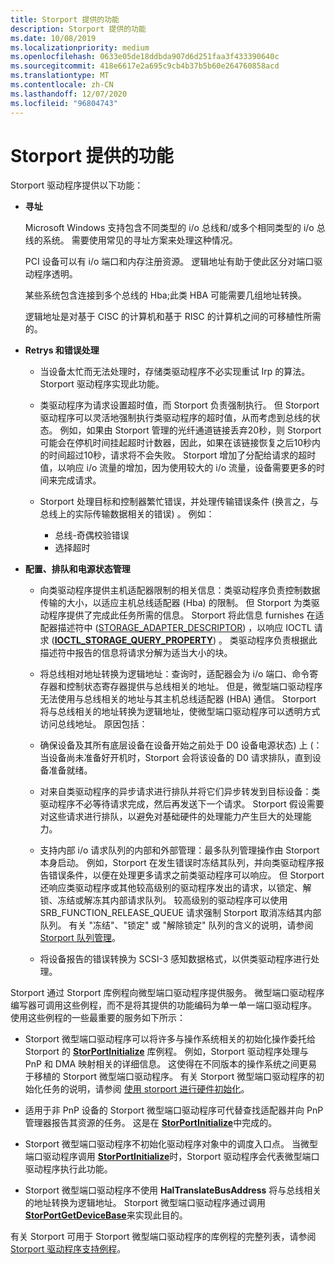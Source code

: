 ```yaml
---
title: Storport 提供的功能
description: Storport 提供的功能
ms.date: 10/08/2019
ms.localizationpriority: medium
ms.openlocfilehash: 0633e05de18ddbda907d6d251faa3f433390640c
ms.sourcegitcommit: 418e6617e2a695c9cb4b37b5b60e264760858acd
ms.translationtype: MT
ms.contentlocale: zh-CN
ms.lasthandoff: 12/07/2020
ms.locfileid: "96804743"
---
```

# <a name="capabilities-provided-by-storport"></a>Storport 提供的功能

Storport 驱动程序提供以下功能：

- **寻址**

  Microsoft Windows 支持包含不同类型的 i/o 总线和/或多个相同类型的 i/o 总线的系统。 需要使用常见的寻址方案来处理这种情况。

  PCI 设备可以有 i/o 端口和内存注册资源。 逻辑地址有助于使此区分对端口驱动程序透明。

  某些系统包含连接到多个总线的 Hba;此类 HBA 可能需要几组地址转换。

  逻辑地址是对基于 CISC 的计算机和基于 RISC 的计算机之间的可移植性所需的。

- **Retrys 和错误处理**

  - 当设备太忙而无法处理时，存储类驱动程序不必实现重试 Irp 的算法。 Storport 驱动程序实现此功能。

  - 类驱动程序为请求设置超时值，而 Storport 负责强制执行。 但 Storport 驱动程序可以灵活地强制执行类驱动程序的超时值，从而考虑到总线的状态。 例如，如果由 Storport 管理的光纤通道链接丢弃20秒，则 Storport 可能会在停机时间挂起超时计数器，因此，如果在该链接恢复之后10秒内的时间超过10秒，请求将不会失败。 Storport 增加了分配给请求的超时值，以响应 i/o 流量的增加，因为使用较大的 i/o 流量，设备需要更多的时间来完成请求。

  - Storport 处理目标和控制器繁忙错误，并处理传输错误条件 (换言之，与总线上的实际传输数据相关的错误) 。 例如：
    - 总线-奇偶校验错误
    - 选择超时

- **配置、排队和电源状态管理**

  - 向类驱动程序提供主机适配器限制的相关信息：类驱动程序负责控制数据传输的大小，以适应主机总线适配器 (Hba) 的限制。 但 Storport 为类驱动程序提供了完成此任务所需的信息。 Storport 将此信息 furnishes 在适配器描述符中 ([STORAGE_ADAPTER_DESCRIPTOR](/windows-hardware/drivers/ddi/ntddstor/ns-ntddstor-_storage_adapter_descriptor)) ，以响应 IOCTL 请求 ([**IOCTL_STORAGE_QUERY_PROPERTY**](/windows-hardware/drivers/ddi/ntddstor/ni-ntddstor-ioctl_storage_query_property)) 。 类驱动程序负责根据此描述符中报告的信息将请求分解为适当大小的块。

  - 将总线相对地址转换为逻辑地址：查询时，适配器会为 i/o 端口、命令寄存器和控制状态寄存器提供与总线相关的地址。 但是，微型端口驱动程序无法使用与总线相关的地址与其主机总线适配器 (HBA) 通信。 Storport 将与总线相关的地址转换为逻辑地址，使微型端口驱动程序可以透明方式访问总线地址。 原因包括：

  - 确保设备及其所有底层设备在设备开始之前处于 D0 设备电源状态) 上 (：当设备尚未准备好开机时，Storport 会将该设备的 D0 请求排队，直到设备准备就绪。

  - 对来自类驱动程序的异步请求进行排队并将它们异步转发到目标设备：类驱动程序不必等待请求完成，然后再发送下一个请求。 Storport 假设需要对这些请求进行排队，以避免对基础硬件的处理能力产生巨大的处理能力。

  - 支持内部 i/o 请求队列的内部和外部管理：最多队列管理操作由 Storport 本身启动。 例如，Storport 在发生错误时冻结其队列，并向类驱动程序报告错误条件，以便在处理更多请求之前类驱动程序可以响应。 但 Storport 还响应类驱动程序或其他较高级别的驱动程序发出的请求，以锁定、解锁、冻结或解冻其内部请求队列。 较高级别的驱动程序可以使用 SRB_FUNCTION_RELEASE_QUEUE 请求强制 Storport 取消冻结其内部队列。 有关 "冻结"、"锁定" 或 "解除锁定" 队列的含义的说明，请参阅 [Storport 队列管理](storport-queue-management.md)。

  - 将设备报告的错误转换为 SCSI-3 感知数据格式，以供类驱动程序进行处理。

Storport 通过 Storport 库例程向微型端口驱动程序提供服务。 微型端口驱动程序编写器可调用这些例程，而不是将其提供的功能编码为单一单一端口驱动程序。 使用这些例程的一些最重要的服务如下所示：

- Storport 微型端口驱动程序可以将许多与操作系统相关的初始化操作委托给 Storport 的 [**StorPortInitialize**](/windows-hardware/drivers/ddi/storport/nf-storport-storportinitialize) 库例程。 例如，Storport 驱动程序处理与 PnP 和 DMA 映射相关的详细信息。 这使得在不同版本的操作系统之间更易于移植的 Storport 微型端口驱动程序。 有关 Storport 微型端口驱动程序的初始化任务的说明，请参阅 [使用 storport 进行硬件初始化](hardware-initialization-with-storport.md)。

- 适用于非 PnP 设备的 Storport 微型端口驱动程序可代替查找适配器并向 PnP 管理器报告其资源的任务。 这是在 [**StorPortInitialize**](/windows-hardware/drivers/ddi/storport/nf-storport-storportinitialize)中完成的。

- Storport 微型端口驱动程序不初始化驱动程序对象中的调度入口点。 当微型端口驱动程序调用 [**StorPortInitialize**](/windows-hardware/drivers/ddi/storport/nf-storport-storportinitialize)时，Storport 驱动程序会代表微型端口驱动程序执行此功能。

- Storport 微型端口驱动程序不使用 **HalTranslateBusAddress** 将与总线相关的地址转换为逻辑地址。 Storport 微型端口驱动程序通过调用 [**StorPortGetDeviceBase**](/windows-hardware/drivers/ddi/storport/nf-storport-storportgetdevicebase)来实现此目的。

有关 Storport 可用于 Storport 微型端口驱动程序的库例程的完整列表，请参阅 [Storport 驱动程序支持例程](storport-driver-support-routines.md)。
